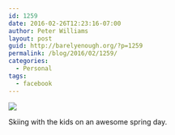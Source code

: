 ```yaml
---
id: 1259
date: 2016-02-26T12:23:16-07:00
author: Peter Williams
layout: post
guid: http://barelyenough.org/?p=1259
permalink: /blog/2016/02/1259/
categories:
  - Personal
tags:
  - facebook
---
```

![](http://ift.tt/1QLiKQY)

Skiing with the kids on an awesome spring day.